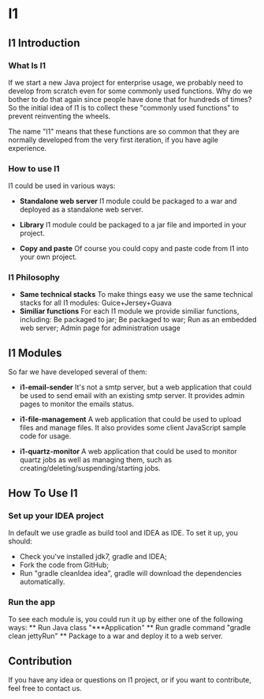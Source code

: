 # I1

## I1 Introduction
### What Is I1

If we start a new Java project for enterprise usage, we probably need to develop from scratch even for some commonly used functions. Why do we bother to do that again since people have done that for hundreds of times? So the initial idea of I1 is to collect these "commonly used functions" to prevent reinventing the wheels.

The name "I1" means that these functions are so common that they are normally developed from the very first iteration, if you have agile experience.

### How to use I1

I1 could be used in various ways:

* **Standalone web server**
  I1 module could be packaged to a war and deployed as a standalone web server.

* **Library**
  I1 module could be packaged to a jar file and imported in your project.

* **Copy and paste**
  Of course you could copy and paste code from I1 into your own project.

### I1 Philosophy
* **Same technical stacks**
  To make things easy we use the same technical stacks for all I1 modules: Guice+Jersey+Guava
* **Similiar functions**
  For each I1 module we provide similiar functions, including:
  Be packaged to jar; Be packaged to war; Run as an embedded web server; Admin page for administration usage

## I1 Modules

So far we have developed several of them:

* **i1-email-sender**
  It's not a smtp server, but a web application that could be used to send email with an existing smtp server. It provides admin pages to monitor the emails status.

* **i1-file-management**
  A web application that could be used to upload files and manage files. It also provides some client JavaScript sample code for usage.

* **i1-quartz-monitor**
  A web application that could be used to monitor quartz jobs as well as managing them, such as creating/deleting/suspending/starting jobs.

## How To Use I1

### Set up your IDEA project
In default we use gradle as build tool and IDEA as IDE. To set it up, you should:
* Check you've installed jdk7, gradle and IDEA;
* Fork the code from GitHub;
* Run "gradle cleanIdea idea", gradle will download the dependencies automatically.

### Run the app
To see each module is, you could run it up by either one of the following ways:
** Run Java class "***Application"
** Run gradle command "gradle clean jettyRun"
** Package to a war and deploy it to a web server.

## Contribution
If you have any idea or questions on I1 project, or if you want to contribute, feel free to contact us.